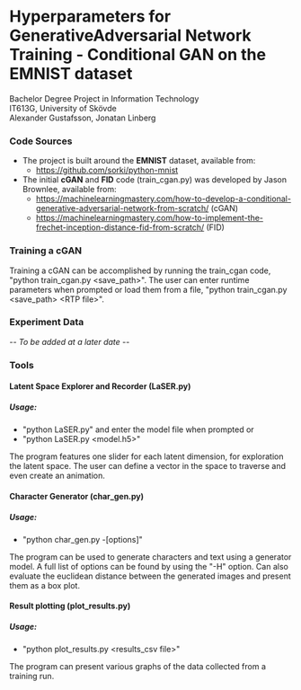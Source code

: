 # Hyperparameters for GenerativeAdversarial Network Training - Conditional GAN on the EMNIST dataset
Bachelor Degree Project in Information Technology  
IT613G, University of Skövde  
Alexander Gustafsson, Jonatan Linberg

### Code Sources
 * The project is built around the **EMNIST** dataset, available from:
   * https://github.com/sorki/python-mnist
 * The initial **cGAN** and **FID** code (train_cgan.py) was developed by Jason Brownlee, available from: 
   * https://machinelearningmastery.com/how-to-develop-a-conditional-generative-adversarial-network-from-scratch/ (cGAN)
   * https://machinelearningmastery.com/how-to-implement-the-frechet-inception-distance-fid-from-scratch/ (FID)

### Training a cGAN
Training a cGAN can be accomplished by running the train_cgan code, "python train_cgan.py <save_path\>". The user can enter runtime parameters when prompted or load them from a file, "python train_cgan.py <save_path\> <RTP file\>".

### Experiment Data
-- _To be added at a later date_ --

### Tools
#### Latent Space Explorer and Recorder (LaSER.py)
##### Usage:
 * "python LaSER.py" and enter the model file when prompted or
 * "python LaSER.py <model.h5\>"

The program features one slider for each latent dimension, for exploration the latent space. The user can define a vector in the space to traverse and even create an animation. 

#### Character Generator (char_gen.py)
##### Usage:
* "python char_gen.py -[options]"

The program can be used to generate characters and text using a generator model. A full list of options can be found by using the "-H" option. Can also evaluate the euclidean distance between the generated images and present them as a box plot.

#### Result plotting (plot_results.py)
##### Usage:
* "python plot_results.py <results_csv file\>"

The program can present various graphs of the data collected from a training run. 
